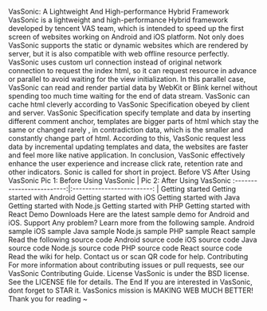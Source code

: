 VasSonic: A Lightweight And High-performance Hybrid Framework VasSonic is a lightweight and high-performance Hybrid framework developed by tencent VAS team, which is intended to speed up the first screen of websites working on Android and iOS platform. Not only does VasSonic supports the static or dynamic websites which are rendered by server, but it is also compatible with web offline resource perfectly. VasSonic uses custom url connection instead of original network connection to request the index html, so it can request resource in advance or parallel to avoid waiting for the view initialization. In this parallel case, VasSonic can read and render partial data by WebKit or Blink kernel without spending too much time waiting for the end of data stream. VasSonic can cache html cleverly according to VasSonic Specification obeyed by client and server. VasSonic Specification specify template and data by inserting different comment anchor, templates are bigger parts of html which stay the same or changed rarely , in contradiction data, which is the smaller and constantly change part of html. According to this, VasSonic request less data by incremental updating templates and data, the websites are faster and feel more like native application. In conclusion, VasSonic effectively enhance the user experience and increase click rate, retention rate and other indicators. Sonic is called for short in project. Before VS After Using VasSonic Pic 1: Before Using VasSonic | Pic 2: After Using VasSonic :-------------------------:|:-------------------------: | Getting started Getting started with Android Getting started with iOS Getting started with Java Getting started with Node.js Getting started with PHP Getting started with React Demo Downloads Here are the latest sample demo for Android and iOS. Support Any problem? Learn more from the following sample. Android sample iOS sample Java sample Node.js sample PHP sample React sample Read the following source code Android source code iOS source code Java source code Node.js source code PHP source code React source code Read the wiki for help. Contact us or scan QR code for help. Contributing For more information about contributing issues or pull requests, see our VasSonic Contributing Guide. License VasSonic is under the BSD license. See the LICENSE file for details. The End If you are interested in VasSonic, dont forget to STAR it. VasSonics mission is MAKING WEB MUCH BETTER! Thank you for reading ~